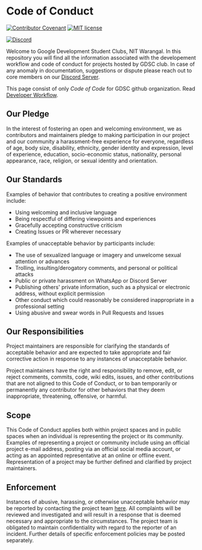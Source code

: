 # Code of Conduct

[![Contributor Covenant](https://img.shields.io/badge/Contributor%20Covenant-2.1-4baaaa.svg)](code_of_conduct.md) [![MIT license](https://img.shields.io/badge/License-MIT-blue.svg)](https://lbesson.mit-license.org/)


[![Discord](https://badgen.net/badge/icon/discord?icon=discord&label)](https://discord.gg/fga8hUxd8T)

Welcome to Google Development Student Clubs, NIT Warangal. In this repository you will find all the information 
associated with the developement workflow and code of conduct for projects hosted by GDSC club. In case of any
anomaly in documentation, suggestions or dispute please reach out to core members on our [Discord Server](https://discord.gg/fga8hUxd8T).

This page consist of only *Code of Code* for GDSC github organization. Read [Developer Workflow](Workflow.md).

## Our Pledge

In the interest of fostering an open and welcoming environment, we as contributors and maintainers pledge to making participation in our project and our community a harassment-free experience for everyone, regardless of age, body size, disability, ethnicity, gender identity and expression, level of experience, education, socio-economic status, nationality, personal appearance, race, religion, or sexual identity and orientation.

## Our Standards

Examples of behavior that contributes to creating a positive environment
include:

* Using welcoming and inclusive language
* Being respectful of differing viewpoints and experiences
* Gracefully accepting constructive criticism
* Creating Issues or PR wherever necessary

Examples of unacceptable behavior by participants include:

* The use of sexualized language or imagery and unwelcome sexual attention or
  advances
* Trolling, insulting/derogatory comments, and personal or political attacks
* Public or private harassment on WhatsApp or Discord Server
* Publishing others' private information, such as a physical or electronic
  address, without explicit permission
* Other conduct which could reasonably be considered inappropriate in a
  professional setting
* Using abusive and swear words in Pull Requests and Issues

## Our Responsibilities

Project maintainers are responsible for clarifying the standards of acceptable
behavior and are expected to take appropriate and fair corrective action in
response to any instances of unacceptable behavior.

Project maintainers have the right and responsibility to remove, edit, or
reject comments, commits, code, wiki edits, issues, and other contributions
that are not aligned to this Code of Conduct, or to ban temporarily or
permanently any contributor for other behaviors that they deem inappropriate,
threatening, offensive, or harmful.

## Scope

This Code of Conduct applies both within project spaces and in public spaces
when an individual is representing the project or its community. Examples of
representing a project or community include using an official project e-mail
address, posting via an official social media account, or acting as an appointed
representative at an online or offline event. Representation of a project may be
further defined and clarified by project maintainers.

## Enforcement

Instances of abusive, harassing, or otherwise unacceptable behavior may be
reported by contacting the project team [here](mailto:gdsc_club@nitw.ac.in). All
complaints will be reviewed and investigated and will result in a response that
is deemed necessary and appropriate to the circumstances. The project team is
obligated to maintain confidentiality with regard to the reporter of an incident.
Further details of specific enforcement policies may be posted separately.
